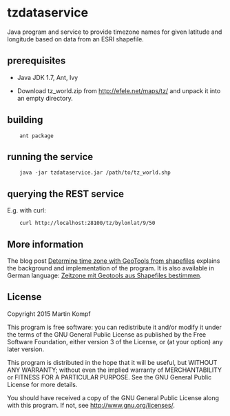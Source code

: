 tzdataservice
=============

Java program and service to provide timezone names for given latitude and longitude based on data from an ESRI shapefile.

prerequisites
-------------

* Java JDK 1.7, Ant, Ivy

* Download tz\_world.zip from <http://efele.net/maps/tz/> and unpack it into an empty directory.

building
--------

        ant package
    

running the service
-------------------

        java -jar tzdataservice.jar /path/to/tz_world.shp


querying the REST service
-------------------------

E.g. with curl:

        curl http://localhost:28100/tz/bylonlat/9/50


More information
----------------        

The blog post [Determine time zone with GeoTools from shapefiles](https://www.mkompf.com/java/tzdata.html) explains the background and implementation of the program. It is also available in German language: [Zeitzone mit Geotools aus Shapefiles bestimmen](https://www.kompf.de/java/tzdata.html).


License
-------

Copyright 2015 Martin Kompf

This program is free software: you can redistribute it and/or modify it under the terms of the GNU General Public License as published by the Free Software Foundation, either version 3 of the License, or (at your option) any later version.

This program is distributed in the hope that it will be useful, but WITHOUT ANY WARRANTY; without even the implied warranty of MERCHANTABILITY or FITNESS FOR A PARTICULAR PURPOSE. See the GNU General Public License for more details.

You should have received a copy of the GNU General Public License along with this program. If not, see <http://www.gnu.org/licenses/>.
